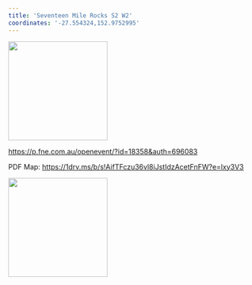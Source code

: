 ```yaml
---
title: 'Seventeen Mile Rocks S2 W2'
coordinates: '-27.554324,152.9752995'
---
```

<img src="https://doc-10-08-mymaps.googleusercontent.com/untrusted/hostedimage/o2fbn585vcrt3ao71o6a0j9c34/5f9vng89efr08cv6q3uk0fosuo/1688363100000/3_qa3g-a-HBcK3YBy6L69UtbaCxl2qxF/*/6ACtvi-FrFf807KifvMZBUIr_zMWItuWrzP99Y4KaHTXwW7toFlE81W6ZHDCju_xaPB4Sb65Nf3z9I7QziNTAE-AiS-0FG9VWgLZvaZBtOEZZtsD2JiXXQEzNSqiO1Gu6YZQEx5m32CANJ54KDhcN8AOC-YPnYlCp05s4aWF6EnCcDOLMIc4eUPx4h7_lEHt6X4VryQ?session=0&fife" height="200" width="auto" />

https://p.fne.com.au/openevent/?id=18358&auth=696083

PDF Map: https://1drv.ms/b/s!AifTFczu36vl8iJstIdzAcetFnFW?e=lxy3V3

<img src="https://doc-0o-08-mymaps.googleusercontent.com/untrusted/hostedimage/o2fbn585vcrt3ao71o6a0j9c34/ti9mh254lertbj2auaib0li19s/1688363100000/3_qa3g-a-HBcK3YBy6L69UtbaCxl2qxF/*/6ACtvi-FSLLTnV9QvrxDLd2L2gTlwrZVChFIAT6TDN1KwJ7oHIj7y9HmWjqxoqsM-io0eoJej38wt7_tMCuLozkRfjmGBR6qMUCNg8BMESawqFAdOzXjq63hizx6RfbvmFkvdltcfxyp3btdMhDea0U4RmTPuxYjqq5_dNtzTOSVG7teA8F7lhj9xkvGDBPbvYNRudA?session=0&fife" height="200" width="auto" />
